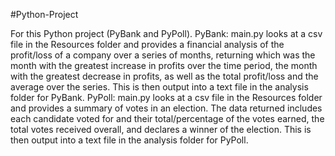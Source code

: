 #Python-Project

For this Python project (PyBank and PyPoll). PyBank: main.py looks at a csv file in the Resources folder and provides a financial analysis of the profit/loss of a company over a series of months, returning which was the month with the greatest increase in profits over the time period, the month with the greatest decrease in profits, as well as the total profit/loss and the average over the series. This is then output into a text file in the analysis folder for PyBank. PyPoll: main.py looks at a csv file in the Resources folder and provides a summary of votes in an election. The data returned includes each candidate voted for and their total/percentage of the votes earned, the total votes received overall, and declares a winner of the election. This is then output into a text file in the analysis folder for PyPoll.
